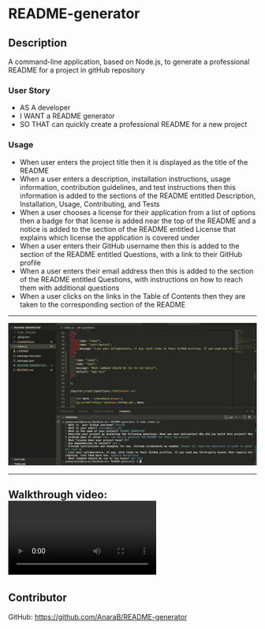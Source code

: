 # README-generator


## Description
A command-line application, based on Node.js,  to generate a professional README for a project in gitHub repository

### User Story
- AS A developer
- I WANT a README generator
- SO THAT can quickly create a professional README for a new project

### Usage 
- When user enters the project title then it is displayed as the title of the README
- When a user enters a description, installation instructions, usage information, contribution guidelines, and test instructions then this information is added to the sections of the README entitled Description, Installation, Usage, Contributing, and Tests
- When a user chooses a license for their application from a list of options then a badge for that license is added near the top of the README and a notice is added to the section of the README entitled License that explains which license the application is covered under
- When a user enters their GitHub username then this is added to the section of the README entitled Questions, with a link to their GitHub profile
- When a user enters their email address then this is added to the section of the README entitled Questions, with instructions on how to reach them with additional questions
- When a user clicks on the links in the Table of Contents then they are taken to the corresponding section of the README

----------------------------------
![readme generator demo](/assets/readme-demo.png)

-------------------------------------
Walkthrough video: ![readme demo video](/assets/readme-generator_video.mp4)
---------------------------------------
## Contributor 
GitHub: <https://github.com/AnaraB/README-generator>
